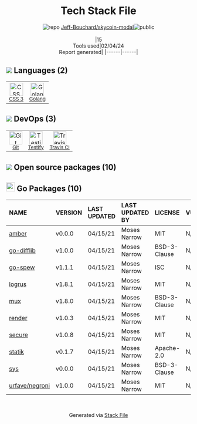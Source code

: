 <!--
&lt;--- Readme.md Snippet without images Start ---&gt;
## Tech Stack
Jeff-Bouchard/skycoin-modal is built on the following main stack:

- [Golang](http://golang.org/) – Languages
- [Testify](https://github.com/stretchr/testify) – Go Testing
- [Travis CI](http://travis-ci.com/) – Continuous Integration

Full tech stack [here](/techstack.md)

&lt;--- Readme.md Snippet without images End ---&gt;

&lt;--- Readme.md Snippet with images Start ---&gt;
## Tech Stack
Jeff-Bouchard/skycoin-modal is built on the following main stack:

- <img width='25' height='25' src='https://img.stackshare.io/service/1005/O6AczwfV_400x400.png' alt='Golang'/> [Golang](http://golang.org/) – Languages
- <img width='25' height='25' src='https://img.stackshare.io/service/8695/stretchr.png' alt='Testify'/> [Testify](https://github.com/stretchr/testify) – Go Testing
- <img width='25' height='25' src='https://img.stackshare.io/service/460/Lu6cGu0z_400x400.png' alt='Travis CI'/> [Travis CI](http://travis-ci.com/) – Continuous Integration

Full tech stack [here](/techstack.md)

&lt;--- Readme.md Snippet with images End ---&gt;
-->
<div align="center">

# Tech Stack File
![](https://img.stackshare.io/repo.svg "repo") [Jeff-Bouchard/skycoin-modal](https://github.com/Jeff-Bouchard/skycoin-modal)![](https://img.stackshare.io/public_badge.svg "public")
<br/><br/>
|15<br/>Tools used|02/04/24 <br/>Report generated|
|------|------|
</div>

## <img src='https://img.stackshare.io/languages.svg'/> Languages (2)
<table><tr>
  <td align='center'>
  <img width='36' height='36' src='https://img.stackshare.io/service/6727/css.png' alt='CSS 3'>
  <br>
  <sub><a href="https://developer.mozilla.org/en-US/docs/Web/CSS/CSS3">CSS 3</a></sub>
  <br>
  <sub></sub>
</td>

<td align='center'>
  <img width='36' height='36' src='https://img.stackshare.io/service/1005/O6AczwfV_400x400.png' alt='Golang'>
  <br>
  <sub><a href="http://golang.org/">Golang</a></sub>
  <br>
  <sub></sub>
</td>

</tr>
</table>

## <img src='https://img.stackshare.io/devops.svg'/> DevOps (3)
<table><tr>
  <td align='center'>
  <img width='36' height='36' src='https://img.stackshare.io/service/1046/git.png' alt='Git'>
  <br>
  <sub><a href="http://git-scm.com/">Git</a></sub>
  <br>
  <sub></sub>
</td>

<td align='center'>
  <img width='36' height='36' src='https://img.stackshare.io/service/8695/stretchr.png' alt='Testify'>
  <br>
  <sub><a href="https://github.com/stretchr/testify">Testify</a></sub>
  <br>
  <sub></sub>
</td>

<td align='center'>
  <img width='36' height='36' src='https://img.stackshare.io/service/460/Lu6cGu0z_400x400.png' alt='Travis CI'>
  <br>
  <sub><a href="http://travis-ci.com/">Travis CI</a></sub>
  <br>
  <sub></sub>
</td>

</tr>
</table>


## <img src='https://img.stackshare.io/group.svg' /> Open source packages (10)</h2>

## <img width='24' height='24' src='https://img.stackshare.io/service/21112/default_1346bbda8fe03e4dce5601323a3ca47a10c1ae36.png'/> Go Packages (10)

|NAME|VERSION|LAST UPDATED|LAST UPDATED BY|LICENSE|VULNERABILITIES|
|:------|:------|:------|:------|:------|:------|
|[amber](https://pkg.go.dev/github.com/eknkc/amber)|v0.0.0|04/15/21|Moses Narrow |MIT|N/A|
|[go-difflib](https://pkg.go.dev/github.com/pmezard/go-difflib)|v1.0.0|04/15/21|Moses Narrow |BSD-3-Clause|N/A|
|[go-spew](https://pkg.go.dev/github.com/davecgh/go-spew)|v1.1.1|04/15/21|Moses Narrow |ISC|N/A|
|[logrus](https://pkg.go.dev/github.com/sirupsen/logrus)|v1.8.1|04/15/21|Moses Narrow |MIT|N/A|
|[mux](https://pkg.go.dev/github.com/gorilla/mux)|v1.8.0|04/15/21|Moses Narrow |BSD-3-Clause|N/A|
|[render](https://pkg.go.dev/github.com/unrolled/render)|v1.0.3|04/15/21|Moses Narrow |MIT|N/A|
|[secure](https://pkg.go.dev/github.com/unrolled/secure)|v1.0.8|04/15/21|Moses Narrow |MIT|N/A|
|[statik](https://pkg.go.dev/github.com/rakyll/statik)|v0.1.7|04/15/21|Moses Narrow |Apache-2.0|N/A|
|[sys](https://pkg.go.dev/golang.org/x/sys)|v0.0.0|04/15/21|Moses Narrow |BSD-3-Clause|N/A|
|[urfave/negroni](https://pkg.go.dev/github.com/urfave/negroni)|v1.0.0|04/15/21|Moses Narrow |MIT|N/A|

<br/>
<div align='center'>

Generated via [Stack File](https://github.com/marketplace/stack-file)
